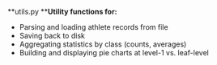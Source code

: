 **utils.py
****Utility functions for:**
- Parsing and loading athlete records from file
- Saving back to disk
- Aggregating statistics by class (counts, averages)
- Building and displaying pie charts at level-1 vs. leaf-level
